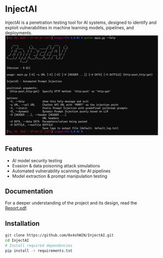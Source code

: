 # InjectAI

InjectAI is a penetration testing tool for AI systems, designed to identify and exploit vulnerabilities in machine learning models, pipelines, and deployments.
![InjectAI Overview](main.png)

## Features
- AI model security testing
- Evasion & data poisoning attack simulations
- Automated vulnerability scanning for AI pipelines
- Model extraction & prompt manipulation testing

## Documentation
For a deeper understanding of the project and its design, read the [Report.pdf](Report.pdf).

## Installation
```bash
git clone https://github.com/0x4shWIN/InjectAI.git
cd InjectAI
# Install required dependencies
pip install -r requirements.txt
```
